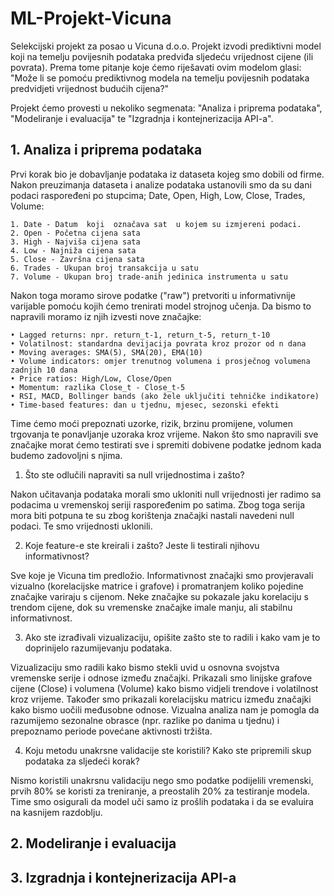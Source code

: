 # ML-Projekt-Vicuna
Selekcijski projekt za posao u Vicuna d.o.o. Projekt izvodi prediktivni model koji na temelju povijesnih podataka predviđa sljedeću vrijednost cijene (ili povrata). Prema tome pitanje koje ćemo riješavati ovim modelom glasi: "Može li se pomoću prediktivnog modela na temelju povijesnih podataka predvidjeti vrijednost budućih cijena?"

Projekt ćemo provesti u nekoliko segmenata: "Analiza i priprema podataka", "Modeliranje i evaluacija" te "Izgradnja i kontejnerizacija API-a".

## 1. Analiza i priprema podataka
Prvi korak bio je dobavljanje podataka iz dataseta kojeg smo dobili od firme. Nakon preuzimanja dataseta i analize podataka ustanovili smo da su dani podaci raspoređeni po stupcima; Date, Open, High, Low, Close, Trades, Volume:

    1. Date - Datum  koji  označava sat  u kojem su izmjereni podaci. 
    2. Open - Početna cijena sata 
    3. High - Najviša cijena sata 
    4. Low - Najniža cijena sata 
    5. Close - Završna cijena sata 
    6. Trades - Ukupan broj transakcija u satu 
    7. Volume - Ukupan broj trade-anih jedinica instrumenta u satu

Nakon toga moramo sirove podatke ("raw") pretvoriti u informativnije varijable pomoću kojih ćemo trenirati model strojnog učenja. Da bismo to napravili moramo iz njih izvesti nove značajke:

    • Lagged returns: npr. return_t-1, return_t-5, return_t-10 
    • Volatilnost: standardna devijacija povrata kroz prozor od n dana 
    • Moving averages: SMA(5), SMA(20), EMA(10) 
    • Volume indicators: omjer trenutnog volumena i prosječnog volumena zadnjih 10 dana 
    • Price ratios: High/Low, Close/Open 
    • Momentum: razlika Close_t - Close_t-5 
    • RSI, MACD, Bollinger bands (ako žele uključiti tehničke indikatore) 
    • Time-based features: dan u tjednu, mjesec, sezonski efekti 

Time ćemo moći prepoznati uzorke, rizik, brzinu promijene, volumen trgovanja te ponavljanje uzoraka kroz vrijeme. Nakon što smo napravili sve značajke morat ćemo testirati sve i spremiti dobivene podatke jednom kada budemo zadovoljni s njima.

1. Što ste odlučili napraviti sa null vrijednostima i zašto? 

Nakon učitavanja podataka morali smo ukloniti null vrijednosti jer radimo sa podacima u vremenskoj seriji raspoređenim po satima. Zbog toga serija mora biti potpuna te su zbog korištenja značajki nastali navedeni null podaci. Te smo vrijednosti uklonili.

2. Koje feature-e ste kreirali i zašto? Jeste li testirali njihovu informativnost? 

Sve koje je Vicuna tim predložio. Informativnost značajki smo provjeravali vizualno (korelacijske matrice i grafove) i promatranjem koliko pojedine značajke variraju s cijenom.
Neke značajke su pokazale jaku korelaciju s trendom cijene, dok su vremenske značajke imale manju, ali stabilnu informativnost.

3. Ako ste izrađivali vizualizaciju, opišite zašto ste to radili i kako vam je to doprinijelo razumijevanju podataka. 

Vizualizaciju smo radili kako bismo stekli uvid u osnovna svojstva vremenske serije i odnose između značajki.
Prikazali smo linijske grafove cijene (Close) i volumena (Volume) kako bismo vidjeli trendove i volatilnost kroz vrijeme. Također smo prikazali korelacijsku matricu između značajki kako bismo uočili međusobne odnose.
Vizualna analiza nam je pomogla da razumijemo sezonalne obrasce (npr. razlike po danima u tjednu) i prepoznamo periode povećane aktivnosti tržišta.

4. Koju metodu unakrsne validacije ste koristili? Kako ste pripremili skup podataka za sljedeći korak?

Nismo koristili unakrsnu validaciju nego smo podatke podijelili vremenski, prvih 80% se koristi za treniranje, a preostalih 20% za testiranje modela. Time smo osigurali da model uči samo iz prošlih podataka i da se evaluira na kasnijem razdoblju.


## 2. Modeliranje i evaluacija

## 3. Izgradnja i kontejnerizacija API-a
